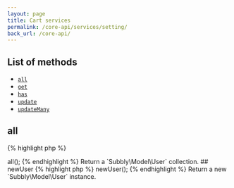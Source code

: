 ```yaml
---
layout: page
title: Cart services
permalink: /core-api/services/setting/
back_url: /core-api/
---
```

## List of methods

- [`all`](#all)
- [`get`](#get)
- [`has`](#has)
- [`update`](#update)
- [`updateMany`](#updateMany)



## all

{% highlight php %}
<?php
$user = Subbly::api('subbly.setting')->all();
{% endhighlight %}

Return a `Subbly\Model\User` collection.


## newUser

{% highlight php %}
<?php
$user = Subbly::api('subbly.user')->newUser();
{% endhighlight %}

Return a new `Subbly\Model\User` instance.
